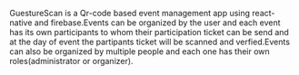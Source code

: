 GuestureScan is a Qr-code based event management app using react-native and firebase.Events can be organized by the user and each event has its own participants to whom their participation ticket can be send and at the day of event the partipants ticket will be scanned and verfied.Events can also be organized by multiple people and each one has their own roles(administrator or organizer).